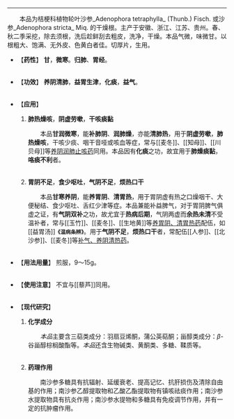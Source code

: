 ---
&emsp;&emsp;本品为桔梗科植物轮叶沙参_Adenophora tetraphylla_ (Thunb.) Fisch. 或沙参_Adenophora stricta_ Miq. 的干燥根。主产于安徽、浙江、江苏、贵州。春、秋二季采挖，除去须根，洗后趁鲜刮去粗皮，洗净，干燥。本品气微，味微甘。以根粗大、饱满、无外皮、色黄白者佳。切厚片，生用。

- 【**药性**】
	**甘**，**微寒**。**归肺**、**胃经**。<br></br>

- 【**功效**】
	**养阴清肺**，**益胃生津**，**化痰**，**益气**。<br></br>

- 【**应用**】
	1. **肺热燥咳**，**阴虚劳嗽**，**干咳痰黏**
		
		&emsp;&emsp;本品**甘润微寒**，能**补肺阴**、**润肺燥**，亦能**清肺热**，用于**阴虚劳嗽**，**肺热燥咳**，干咳少痰、咽干音哑或咳血等症，常与[[麦冬]]、[[知母]]、[[川贝母]]等<ins>养阴润肺止咳药</ins>同用。本品因有**化痰**之功，故宜用于**肺燥痰黏**，**咯痰不利**者。<br></br>
	
	2. **胃阴不足**，**食少呕吐**，**气阴不足**，**烦热口干**
		
		&emsp;&emsp;本品**甘寒养阴**，能**养胃阴**、**清胃热**，用于胃阴虚有热之口燥咽干、大便秘结、食少呕吐、舌红少津等症。本品兼能补益脾气，对于胃阴脾气俱虚之证，有**气阴双补**之功，故尤宜于**热病后期**，气阴两虚而**余热未清**不受温补者，常与[[玉竹]]、[[麦冬]]、[[生地黄]]等<ins>养胃阴、清胃热药</ins>配伍，如[[益胃汤]]**`《温病条辨》`**。用于**气阴不足**，**烦热口干**者，常配伍[[人参]]、[[北沙参]]、[[麦冬]]等<ins>补气、养阴清热药</ins>。<br></br>

- 【**用法用量**】
	煎服，9～15g。<br></br>

- 【**使用注意**】
	不宜与[[藜芦]]同用。<br></br>

- 【**现代研究**】
	1. **化学成分**
		
		&emsp;&emsp;<dfn>本品</dfn>主要含三萜类成分：羽扇豆烯酮，蒲公英萜酮；甾醇类成分：$β$-谷甾醇棕榈酸酯等。<dfn>本品</dfn>还含生物碱类、黄酮类、多糖、鞣质等。<br></br>
	
	2. **药理作用**
		
		&emsp;&emsp;南沙参多糖具有抗辐射、延缓衰老、提高记忆、抗肝损伤及清除自由基的作用；南沙参乙醇提取物和乙酸乙酯提取物有镇咳祛痰作用；南沙参水提取物具有抗炎作用；南沙参水提物和多糖具有免疫调节作用，并有一定的抗肿瘤作用。